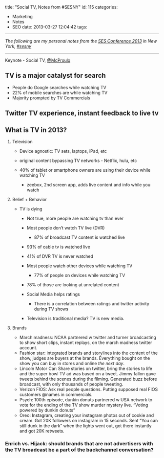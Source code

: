 title: "Social TV, Notes from #SESNY"
id: 115
categories:
  - Marketing
  - Notes
  - SEO
date: 2013-03-27 12:04:42
tags:
---

_The following are my personal notes from the [SES Conference 2013](http://sesconference.com/ "SES Conference") in New York, [#sesny](https://twitter.com/search?q=%23sesny)_

* * *

Keynote - Social TV, [@McProulx](http://twitter.com/McProulx "@McProulx")

## TV is a major catalyst for search

*   People do Google searches while watching TV
*   22% of mobile searches are while watching TV
*   Majority prompted by TV Commercials

## Twitter TV experience, instant feedback to live tv

<!-- more -->

## What is TV in 2013?

1.  Television

    *   Device agnostic: TV sets, laptops, iPad, etc
    *   original content bypassing TV networks - Netflix, hulu, etc
    *   40% of tablet or smartphone owners are using their device while watching TV

        *   zeebox, 2nd screen app, adds live content and info while you watch

2.  Belief + Behavior

    *   TV is dying

        *   Not true, more people are watching tv than ever

        *   Most people don’t watch TV live (DVR)

            *   87% of broadcast TV content is watched live
        *   93% of cable tv is watched live
        *   41% of DVR TV is never watched

        *   Most people watch other devices while watching TV

            *   77% of people on devices while watching TV
            
        *   78% of those are looking at unrelated content

        *   Social Media helps ratings

            *   There is a correlation between ratings and twitter activity during TV shows

        *   Television is traditional media? TV is new media.

3.  Brands

    *   March madness: NCAA partnered w twitter and turner broadcasting to show short clips, instant replays, on the march madness twitter account.
    *   Fashion star: integrated brands and storylines into the content of the show, judges are buyers at the brands. Everything bought on the show you can buy in stores and online _the next day_.
    *   Lincoln Motor Car: Share stories on twitter, bring the stories to life and the super bowl TV ad was based on a tweet. Jimmy fallon gave tweets behind the scenes during the filming. Generated buzz before broadcast, with only thousands of people tweeting.
    *   Verizon FIOS: Ask real people questions. Putting supposed real FIOS customers @names in commercials.
    *   Psych: 100th episode, dunkin donuts partnered w USA network to vote for the ending of the TV show murder mystery live. “Voting powered by dunkin donuts”
    *   Oreo: Instagram, creating your instagram photos out of cookie and cream. Got 20K followers on instagram in 15 seconds. Sent “You can still dunk in the dark” when the lights went out, got there instantly and got 20K retweets.

### Enrich vs. Hijack: should brands that are not advertisers with the TV broadcast be a part of the backchannel conversation?